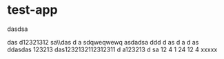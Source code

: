 # test-app


dasdsa

das
d12321312
sa\\\das
d
a
sdqweqwewq
asdadsa
ddd
d
as
d
a
d
as
ddasdas
123213
das1232132112312311
d
a123213
d
sa
12
4
1
24
12
4
xxxxx